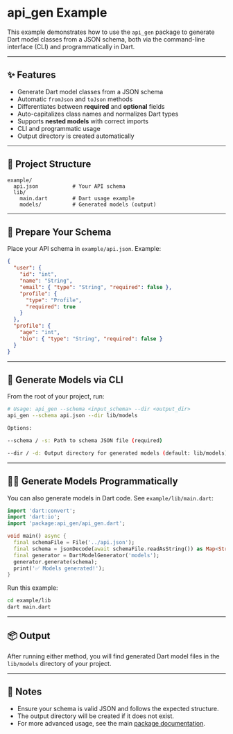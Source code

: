 # api_gen Example

This example demonstrates how to use the `api_gen` package to generate Dart model classes from a JSON schema, both via the command-line interface (CLI) and programmatically in Dart.

---

## ✨ Features

- Generate Dart model classes from a JSON schema
- Automatic `fromJson` and `toJson` methods
- Differentiates between **required** and **optional** fields
- Auto-capitalizes class names and normalizes Dart types
- Supports **nested models** with correct imports
- CLI and programmatic usage
- Output directory is created automatically

---

## 📁 Project Structure

```
example/
  api.json           # Your API schema
  lib/
    main.dart        # Dart usage example
    models/          # Generated models (output)
```

---

## 📝 Prepare Your Schema

Place your API schema in `example/api.json`. Example:

```json
{
  "user": {
    "id": "int",
    "name": "String",
    "email": { "type": "String", "required": false },
    "profile": {
      "type": "Profile",
      "required": true
    }
  },
  "profile": {
    "age": "int",
    "bio": { "type": "String", "required": false }
  }
}
```

---

## 🚀 Generate Models via CLI

From the root of your project, run:

```sh
# Usage: api_gen --schema <input_schema> --dir <output_dir>
api_gen --schema api.json --dir lib/models

Options:

--schema / -s: Path to schema JSON file (required)

--dir / -d: Output directory for generated models (default: lib/models)
```

---

## 🧑‍💻 Generate Models Programmatically

You can also generate models in Dart code. See `example/lib/main.dart`:

```dart
import 'dart:convert';
import 'dart:io';
import 'package:api_gen/api_gen.dart';

void main() async {
  final schemaFile = File('../api.json');
  final schema = jsonDecode(await schemaFile.readAsString()) as Map<String, dynamic>;
  final generator = DartModelGenerator('models');
  generator.generate(schema);
  print('✅ Models generated!');
}
```

Run this example:

```sh
cd example/lib
dart main.dart
```

---

## 📦 Output

After running either method, you will find generated Dart model files in the `lib/models` directory of your project.

---

## 📝 Notes

- Ensure your schema is valid JSON and follows the expected structure.
- The output directory will be created if it does not exist.
- For more advanced usage, see the main [package documentation](../README.md).
